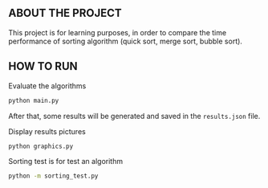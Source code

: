 ## ABOUT THE PROJECT

This project is for learning purposes, in order to compare the time performance of sorting algorithm (quick sort, merge sort, bubble sort).

## HOW TO RUN

Evaluate the algorithms

```sh
python main.py
```

After that, some results will be generated and saved in the `results.json` file.

Display results pictures

```sh
python graphics.py
```

Sorting test is for test an algorithm

```sh
python -m sorting_test.py
```
